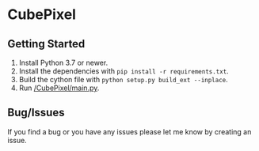 # CubePixel

## Getting Started 
1) Install Python 3.7 or newer.
2) Install the dependencies with `pip install -r requirements.txt`.
3) Build the cython file with `python setup.py build_ext --inplace`.
4) Run [/CubePixel/main.py](/CubePixel/main.py).

## Bug/Issues
If you find a bug or you have any issues please let me know by creating an issue.
